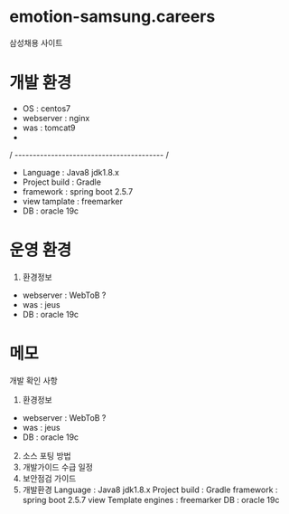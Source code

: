 # emotion-samsung.careers
삼성채용 사이트

# 개발 환경
 - OS : centos7
 - webserver : nginx
 - was : tomcat9
 - 
  / ----------------------------------------- /
 - Language : Java8 jdk1.8.x
 - Project build : Gradle
 - framework : spring boot 2.5.7
 - view tamplate : freemarker
 - DB : oracle 19c

# 운영 환경
1. 환경정보
- webserver : WebToB ?
- was : jeus
- DB : oracle 19c  

# 메모


개발 확인 사항
1. 환경정보
- webserver : WebToB ?
- was : jeus
- DB : oracle 19c
2. 소스 포팅 방법
3. 개발가이드 수급 일정
4. 보안점검 가이드
5. 개발환경
   Language : Java8 jdk1.8.x
   Project build : Gradle
   framework : spring boot 2.5.7
   view Template engines : freemarker
   DB : oracle 19c